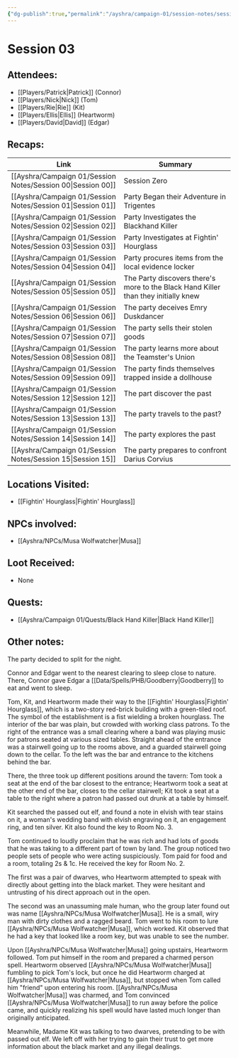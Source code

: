 ```yaml
---
{"dg-publish":true,"permalink":"/ayshra/campaign-01/session-notes/session-03/","tags":["session"],"dgShowLocalGraph":true}
---
```


# Session 03

## Attendees:
- [[Players/Patrick\|Patrick]] (Connor)
- [[Players/Nick\|Nick]] (Tom)
- [[Players/Rie\|Rie]] (Kit)
- [[Players/Ellis\|Ellis]] (Heartworm)
- [[Players/David\|David]] (Edgar)


## Recaps:
| Link                                                           | Summary                                                                            |
| -------------------------------------------------------------- | ---------------------------------------------------------------------------------- |
| [[Ayshra/Campaign 01/Session Notes/Session 00\|Session 00]] | Session Zero                                                                       |
| [[Ayshra/Campaign 01/Session Notes/Session 01\|Session 01]] | Party Began their Adventure in Trigentes                                           |
| [[Ayshra/Campaign 01/Session Notes/Session 02\|Session 02]] | Party Investigates the Blackhand Killer                                            |
| [[Ayshra/Campaign 01/Session Notes/Session 03\|Session 03]] | Party Investigates at Fightin' Hourglass                                           |
| [[Ayshra/Campaign 01/Session Notes/Session 04\|Session 04]] | Party procures items from the local evidence locker                                |
| [[Ayshra/Campaign 01/Session Notes/Session 05\|Session 05]] | The Party discovers there's more to the Black Hand Killer than they initially knew |
| [[Ayshra/Campaign 01/Session Notes/Session 06\|Session 06]] | The party deceives Emry Duskdancer                                                 |
| [[Ayshra/Campaign 01/Session Notes/Session 07\|Session 07]] | The party sells their stolen goods                                                 |
| [[Ayshra/Campaign 01/Session Notes/Session 08\|Session 08]] | The party learns more about the Teamster's Union                                   |
| [[Ayshra/Campaign 01/Session Notes/Session 09\|Session 09]] | The party finds themselves trapped inside a dollhouse                              |
| [[Ayshra/Campaign 01/Session Notes/Session 12\|Session 12]] | The part discover the past                                                         |
| [[Ayshra/Campaign 01/Session Notes/Session 13\|Session 13]] | The party travels to the past?                                                     |
| [[Ayshra/Campaign 01/Session Notes/Session 14\|Session 14]] | The party explores the past                                                        |
| [[Ayshra/Campaign 01/Session Notes/Session 15\|Session 15]] | The party prepares to confront Darius Corvius                                      |


## Locations Visited:
- [[Fightin' Hourglass\|Fightin' Hourglass]]

## NPCs involved:
- [[Ayshra/NPCs/Musa Wolfwatcher\|Musa]]

## Loot Received:
- None
## Quests:
- [[Ayshra/Campaign 01/Quests/Black Hand Killer\|Black Hand Killer]]

## Other notes:

The party decided to split for the night.

Connor and Edgar went to the nearest clearing to sleep close to nature. There, Connor gave Edgar a [[Data/Spells/PHB/Goodberry\|Goodberry]] to eat and went to sleep.

Tom, Kit, and Heartworm made their way to the [[Fightin' Hourglass\|Fightin' Hourglass]], which is a two-story red-brick building with a green-tiled roof. The symbol of the establishment is a fist wielding a broken hourglass. The interior of the bar was plain, but crowded with working class patrons. To the right of the entrance was a small clearing where a band was playing music for patrons seated at various sized tables. Straight ahead of the entrance was a stairwell going up to the rooms above, and a guarded stairwell going down to the cellar. To the left was the bar and entrance to the kitchens behind the bar.

There, the three took up different positions around the tavern: Tom took a seat at the end of the bar closest to the entrance; Heartworm took a seat at the other end of the bar, closes to the cellar stairwell; Kit took a seat at a table to the right where a patron had passed out drunk at a table by himself.

Kit searched the passed out elf, and found a note in elvish with tear stains on it, a woman's wedding band with elvish engraving on it, an engagement ring, and ten silver. Kit also found the key to Room No. 3.

Tom continued to loudly proclaim that he was rich and had lots of goods that he was taking  to a different part of town by land. The group noticed two people sets of people who were acting suspiciously. Tom paid for food and a room, totaling 2s & 1c. He received the key for Room No. 2. 

The first was a pair of dwarves, who Heartworm attempted to speak with directly about getting into the black market. They were hesitant and untrusting of his direct approach out in the open. 

The second was an unassuming male human, who the group later found out was name [[Ayshra/NPCs/Musa Wolfwatcher\|Musa]]. He is a small, wiry man with dirty clothes and a ragged beard. Tom went to his room to lure [[Ayshra/NPCs/Musa Wolfwatcher\|Musa]], which worked. Kit observed that he had a key that looked like a room key, but was unable to see the number.

Upon [[Ayshra/NPCs/Musa Wolfwatcher\|Musa]] going upstairs, Heartworm followed. Tom put himself in the room and prepared a charmed person spell. Heartworm observed [[Ayshra/NPCs/Musa Wolfwatcher\|Musa]] fumbling to pick Tom's lock, but once he did Heartworm charged at [[Ayshra/NPCs/Musa Wolfwatcher\|Musa]], but stopped when Tom called him "friend" upon entering his room. [[Ayshra/NPCs/Musa Wolfwatcher\|Musa]] was charmed, and Tom convinced [[Ayshra/NPCs/Musa Wolfwatcher\|Musa]] to run away before the police came, and quickly realizing his spell would have lasted much longer than originally anticipated.

Meanwhile, Madame Kit was talking to two dwarves, pretending to be with passed out elf. We left off with her trying to gain their trust to get more information about the black market and any illegal dealings. 


